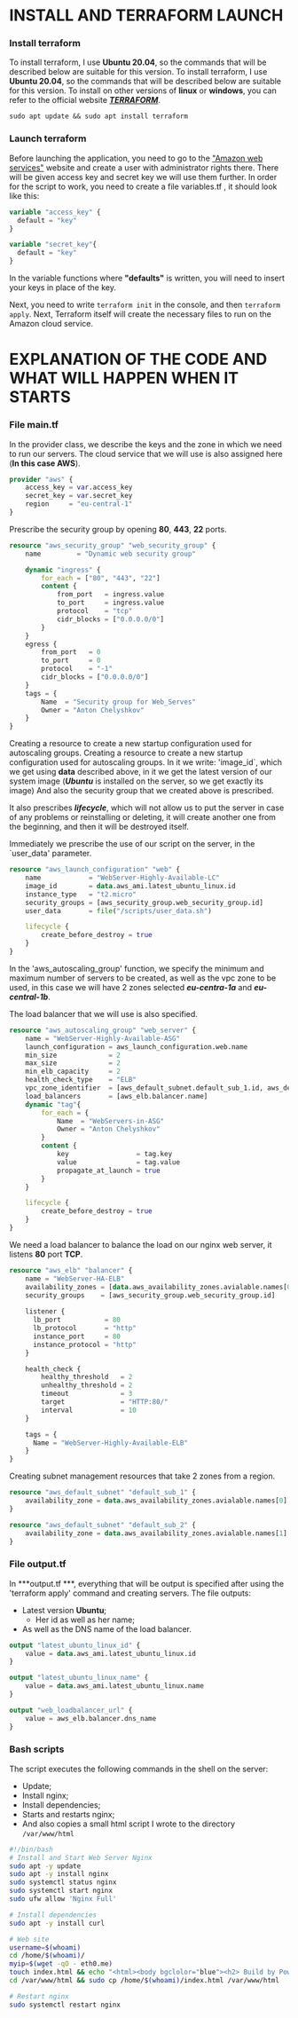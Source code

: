# INSTALL AND TERRAFORM LAUNCH
### Install terraform
To install terraform, I use **Ubuntu 20.04**, so the commands that will be described below are suitable for this version.
To install terraform, I use **Ubuntu 20.04**, so the commands that will be described below are suitable for this version. To install on other versions of **linux** or **windows**, you can refer to the official website [***TERRAFORM***](https://learn.hashicorp.com/tutorials/terraform/install-cli).
```shell
sudo apt update && sudo apt install terraform
```
### Launch terraform
Before launching the application, you need to go to the ["Amazon web services"](https://console.aws.amazon.com/iamv2/home?region=eu-central-1#/users) website and create a user with administrator rights there. There will be given access key and secret key we will use them further. 
In order for the script to work, you need to create a file variables.tf , it should look like this: 
```terraform
variable "access_key" {
  default = "key"
}

variable "secret_key"{
  default = "key"
}
```

In the variable functions where **"defaults"** is written, you will need to insert your keys in place of the key.

Next, you need to write `terraform init` in the console, and then `terraform apply`. Next, Terraform itself will create the necessary files to run on the Amazon cloud service.

# EXPLANATION OF THE CODE AND WHAT WILL HAPPEN WHEN IT STARTS

### File main.tf

In the provider class, we describe the keys and the zone in which we need to run our servers. The cloud service that we will use is also assigned here (**In this case AWS**).

```terraform
provider "aws" {
    access_key = var.access_key
    secret_key = var.secret_key
    region     = "eu-central-1"
}
```
Prescribe the security group by opening **80**, **443**, **22** ports.
```terraform
resource "aws_security_group" "web_security_group" {
    name         = "Dynamic web security group"

    dynamic "ingress" {
        for_each = ["80", "443", "22"]
        content {
            from_port   = ingress.value
            to_port     = ingress.value
            protocol    = "tcp"
            cidr_blocks = ["0.0.0.0/0"]
        }
    }
    egress {
        from_port   = 0
        to_port     = 0
        protocol    = "-1"
        cidr_blocks = ["0.0.0.0/0"]
    }
    tags = {
        Name  = "Security group for Web_Serves"
        Owner = "Anton Chelyshkov"
    }
}
```
Creating a resource to create a new startup configuration used for autoscaling groups.
Creating a resource to create a new startup configuration used for autoscaling groups. In it we write: 'image_id`, which we get using **data** described above, in it we get the latest version of our system image (***Ubuntu*** is installed on the server, so we get exactly its image)
And also the security group that we created above is prescribed.

It also prescribes ***lifecycle***, which will not allow us to put the server in case of any problems or reinstalling or deleting, it will create another one from the beginning, and then it will be destroyed itself.

Immediately we prescribe the use of our script on the server, in the `user_data' parameter.
```terraform
resource "aws_launch_configuration" "web" {
    name            = "WebServer-Highly-Available-LC"
    image_id        = data.aws_ami.latest_ubuntu_linux.id
    instance_type   = "t2.micro"
    security_groups = [aws_security_group.web_security_group.id]
    user_data       = file("/scripts/user_data.sh")

    lifecycle {
        create_before_destroy = true
    }
}
```
In the 'aws_autoscaling_group' function, we specify the minimum and maximum number of servers to be created, as well as the vpc zone to be used, in this case we will have 2 zones selected ***eu-centra-1a*** and ***eu-central-1b***.

The load balancer that we will use is also specified.
```terraform
resource "aws_autoscaling_group" "web_server" {
    name = "WebServer-Highly-Available-ASG"
    launch_configuration = aws_launch_configuration.web.name
    min_size             = 2
    max_size             = 2
    min_elb_capacity     = 2
    health_check_type    = "ELB"
    vpc_zone_identifier  = [aws_default_subnet.default_sub_1.id, aws_default_subnet.default_sub_2.id] 
    load_balancers       = [aws_elb.balancer.name]
    dynamic "tag"{
        for_each = {
            Name  = "WebServers-in-ASG"
            Owner = "Anton Chelyshkov"
        }
        content {
            key                 = tag.key
            value               = tag.value
            propagate_at_launch = true
        }
    }

    lifecycle {
        create_before_destroy = true
    }
}
```

We need a load balancer to balance the load on our nginx web server, it listens **80** port **TCP**.
```terraform
resource "aws_elb" "balancer" {
    name = "WebServer-HA-ELB"
    availability_zones = [data.aws_availability_zones.avialable.names[0], data.aws_availability_zones.avialable.names[1]]
    security_groups    = [aws_security_group.web_security_group.id]
    
    listener {
      lb_port           = 80
      lb_protocol       = "http"
      instance_port     = 80
      instance_protocol = "http"
    }

    health_check {
        healthy_threshold   = 2
        unhealthy_threshold = 2
        timeout             = 3
        target              = "HTTP:80/"
        interval            = 10
    }

    tags = {
      Name = "WebServer-Highly-Available-ELB"
    }
}
```
Creating subnet management resources that take 2 zones from a region.

```terraform
resource "aws_default_subnet" "default_sub_1" {
    availability_zone = data.aws_availability_zones.avialable.names[0]
}

resource "aws_default_subnet" "default_sub_2" {
    availability_zone = data.aws_availability_zones.avialable.names[1]
}
```
### File output.tf
In ***output.tf ***, everything that will be output is specified after using the 'terraform apply' command and creating servers. The file outputs:
+ Latest version **Ubuntu**;
  + Her id as well as her name;
+ As well as the DNS name of the load balancer.
```terraform
output "latest_ubuntu_linux_id" {
    value = data.aws_ami.latest_ubuntu_linux.id
}

output "latest_ubuntu_linux_name" {
    value = data.aws_ami.latest_ubuntu_linux.name
}

output "web_loadbalancer_url" {
    value = aws_elb.balancer.dns_name
}
```
### Bash scripts
The script executes the following commands in the shell on the server:
+ Update;
+ Install nginx;
+ Install dependencies;
+ Starts and restarts nginx;
+ And also copies a small html script I wrote to the directory `/var/www/html`
```bash
#!/bin/bash
# Install and Start Web Server Nginx 
sudo apt -y update 
sudo apt -y install nginx
sudo systemctl status nginx
sudo systemctl start nginx
sudo ufw allow 'Nginx Full'

# Install dependencies
sudo apt -y install curl

# Web site
username=$(whoami)
cd /home/$(whoami)/
myip=$(wget -qO - eth0.me)
touch index.html && echo "<html><body bgclolor="blue"><h2> Build by Power of Terraform v1.1.3 </h2><br><p>server Private IP: $myip </br></p></body></html>" > index.html
cd /var/www/html && sudo cp /home/$(whoami)/index.html /var/www/html

# Restart nginx
sudo systemctl restart nginx
```
